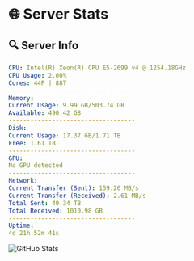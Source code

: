 # 🌐 Server Stats
## 🔍 Server Info
```yaml
CPU: Intel(R) Xeon(R) CPU E5-2699 v4 @ 1254.18GHz
CPU Usage: 2.00%
Cores: 44P | 88T
-----------------------------------
Memory:
Current Usage: 9.99 GB/503.74 GB
Available: 490.42 GB
-----------------------------------
Disk:
Current Usage: 17.37 GB/1.71 TB
Free: 1.61 TB
-----------------------------------
GPU:
No GPU detected
-----------------------------------
Network:
Current Transfer (Sent): 159.26 MB/s
Current Transfer (Received): 2.61 MB/s
Total Sent: 49.34 TB
Total Received: 1010.98 GB
-----------------------------------
Uptime:
4d 21h 52m 41s
```
![GitHub Stats](https://img.shields.io/badge/Updated-2025-02-12_20:35:59-blue)